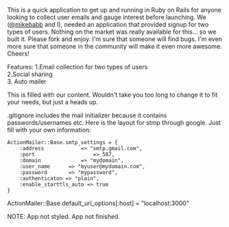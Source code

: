 This is a quick application to get up and running in Ruby on Rails for anyone looking to collect user emails and gauge interest before launching. We ([@mikebabb](http://github.com/mikebabb) and I), needed an application that provided signup for two types of users. Nothing on the market was really available for this… so we built it. Please fork and enjoy. I'm sure that someone will find bugs. I'm even more sure that someone in the community will make it even more awesome. Cheers!

Features:
1.Email collection for two types of users <br />
2.Social sharing <br />
3. Auto mailer <br />

This is filled with our content. Wouldn't take you too long to change it to fit your needs, but just a heads up. 

.gitignore includes the mail initializer because it contains passwords/usernames etc. Here is the layout for stmp through google. Just fill with your own information:

<pre><code>ActionMailer::Base.smtp_settings = {
	:address			=> "smtp.gmail.com",
	:port					=> 587,
	:domain 			=> "mydomain",
	:user_name 		=> "myuser@mydomain.com",
	:password 		=> "mypassword",
	:authenticaton => "plain",
	:enable_starttls_auto => true
}</code></pre>

ActionMailer::Base.default_url_options[:host] = "localhost:3000"

NOTE: App not styled. App not finished. 